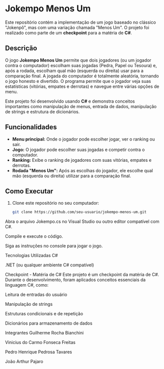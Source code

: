 # Jokempo Menos Um

Este repositório contém a implementação de um jogo baseado no clássico "Jokenpô", mas com uma variação chamada "Menos Um". O projeto foi realizado como parte de um **checkpoint** para a matéria de **C#**.

## Descrição

O jogo **Jokempo Menos Um** permite que dois jogadores (ou um jogador contra o computador) escolham suas jogadas (Pedra, Papel ou Tesoura) e, após a rodada, escolham qual mão (esquerda ou direita) usar para a comparação final. A jogada do computador é totalmente aleatória, tornando o jogo honesto e divertido. O programa permite que o jogador veja suas estatísticas (vitórias, empates e derrotas) e navegue entre várias opções de menu.

Este projeto foi desenvolvido usando **C#** e demonstra conceitos importantes como manipulação de menus, entrada de dados, manipulação de strings e estrutura de dicionários.

## Funcionalidades

- **Menu principal:** Onde o jogador pode escolher jogar, ver o ranking ou sair.
- **Jogo:** O jogador pode escolher suas jogadas e competir contra o computador.
- **Ranking:** Exibe o ranking de jogadores com suas vitórias, empates e derrotas.
- **Rodada "Menos Um":** Após as escolhas do jogador, ele escolhe qual mão (esquerda ou direita) utilizar para a comparação final.

## Como Executar

1. Clone este repositório no seu computador:
   ```bash
   git clone https://github.com/seu-usuario/jokempo-menos-um.git
Abra o arquivo Jokempo.cs no Visual Studio ou outro editor compatível com C#.

Compile e execute o código.

Siga as instruções no console para jogar o jogo.

Tecnologias Utilizadas
C#

.NET (ou qualquer ambiente C# compatível)

Checkpoint - Matéria de C#
Este projeto é um checkpoint da matéria de C#. Durante o desenvolvimento, foram aplicados conceitos essenciais da linguagem C#, como:

Leitura de entradas do usuário

Manipulação de strings

Estruturas condicionais e de repetição

Dicionários para armazenamento de dados

Integrantes
Guilherme Rocha Bianchini

Vinicius do Carmo Fonseca Freitas

Pedro Henrique Pedrosa Tavares

João Arthur Pajaro
